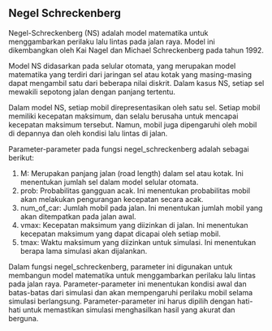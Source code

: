 ## Negel Schreckenberg

Negel-Schreckenberg (NS) adalah model matematika untuk menggambarkan perilaku lalu lintas pada jalan raya. Model ini dikembangkan oleh Kai Nagel dan Michael Schreckenberg pada tahun 1992.

Model NS didasarkan pada selular otomata, yang merupakan model matematika yang terdiri dari jaringan sel atau kotak yang masing-masing dapat mengambil satu dari beberapa nilai diskrit. Dalam kasus NS, setiap sel mewakili sepotong jalan dengan panjang tertentu.

Dalam model NS, setiap mobil direpresentasikan oleh satu sel. Setiap mobil memiliki kecepatan maksimum, dan selalu berusaha untuk mencapai kecepatan maksimum tersebut. Namun, mobil juga dipengaruhi oleh mobil di depannya dan oleh kondisi lalu lintas di jalan.

Parameter-parameter pada fungsi negel_schreckenberg adalah sebagai berikut:
1. M: Merupakan panjang jalan (road length) dalam sel atau kotak. Ini menentukan jumlah sel dalam model selular otomata.
2. prob: Probabilitas gangguan acak. Ini menentukan probabilitas mobil akan melakukan pengurangan kecepatan secara acak.
3. num_of_car: Jumlah mobil pada jalan. Ini menentukan jumlah mobil yang akan ditempatkan pada jalan awal.
4. vmax: Kecepatan maksimum yang diizinkan di jalan. Ini menentukan kecepatan maksimum yang dapat dicapai oleh setiap mobil.
5. tmax: Waktu maksimum yang diizinkan untuk simulasi. Ini menentukan berapa lama simulasi akan dijalankan.

Dalam fungsi negel_schreckenberg, parameter ini digunakan untuk membangun model matematika untuk menggambarkan perilaku lalu lintas pada jalan raya. Parameter-parameter ini menentukan kondisi awal dan batas-batas dari simulasi dan akan mempengaruhi perilaku mobil selama simulasi berlangsung. Parameter-parameter ini harus dipilih dengan hati-hati untuk memastikan simulasi menghasilkan hasil yang akurat dan berguna.
